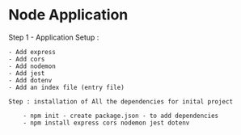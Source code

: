 # Node Application 

Step 1 - Application Setup :

    - Add express
    - Add cors
    - Add nodemon
    - Add jest
    - Add dotenv
    - Add an index file (entry file)
    
    Step : installation of All the dependencies for inital project

        - npm init - create package.json - to add dependencies
        - npm install express cors nodemon jest dotenv